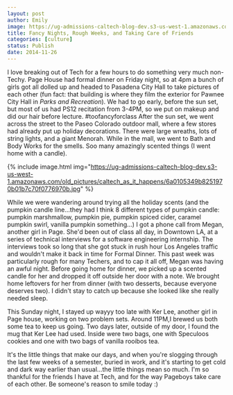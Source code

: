```yaml
---
layout: post
author: Emily
image: https://ug-admissions-caltech-blog-dev.s3-us-west-1.amazonaws.com/old_pictures/caltech_as_it_happens/6a0105349b8251970b01bb07b44555970d.jpg
title: Fancy Nights, Rough Weeks, and Taking Care of Friends 
categories: [culture]
status: Publish
date: 2014-11-26
---
```


I love breaking out of Tech for a few hours to do something very much non-Techy. Page House had formal dinner on Friday night, so at 4pm a bunch of girls got all dolled up and headed to Pasadena City Hall to take pictures of each other (fun fact: that building is where they film the exterior for Pawnee City Hall in *Parks and Recreation*). We had to go early, before the sun set, but most of us had PS12 recitation from 3-4PM, so we put on makeup and did our hair before lecture. #toofancyforclass
After the sun set, we went across the street to the Paseo Colorado outdoor mall, where a few stores had already put up holiday decorations. There were large wreaths, lots of string lights, and a giant Menorah. While in the mall, we went to Bath and Body Works for the smells. Soo many amazingly scented things (I went home with a candle).


{% include image.html img="https://ug-admissions-caltech-blog-dev.s3-us-west-1.amazonaws.com/old_pictures/caltech_as_it_happens/6a0105349b8251970b01b7c70f0776970b.jpg" %}

While we were wandering around trying all the holiday scents (and the pumpkin candle line...they had I think 8 different types of pumpkin candle: pumpkin marshmallow, pumpkin pie, pumpkin spiced cider, caramel pumpkin swirl, vanilla pumpkin something...) I got a phone call from Megan, another girl in Page. She'd been out of class all day, in Downtown LA, at a series of technical interviews for a software engineering internship. The interviews took so long that she got stuck in rush hour Los Angeles traffic and wouldn't make it back in time for Formal Dinner. This past week was particularly rough for many Techers, and to cap it all off, Megan was having an awful night. Before going home for dinner, we picked up a scented candle for her and dropped it off outside her door with a note. We brought home leftovers for her from dinner (with two desserts, because everyone deserves two). I didn't stay to catch up because she looked like she really needed sleep.

This Sunday night, I stayed up wayyy too late with Ker Lee, another girl in Page house, working on two problem sets. Around 11PM,I brewed us both some tea to keep us going. Two days later, outside of my door, I found the mug that Ker Lee had used. Inside were two bags, one with Speculoos cookies and one with two bags of vanilla rooibos tea.

It's the little things that make our days, and when you're slogging through the last few weeks of a semester, buried in work, and it's starting to get cold and dark way earlier than usual...the little things mean so much. I'm so thankful for the friends I have at Tech, and for the way Pageboys take care of each other. Be someone's reason to smile today :)

